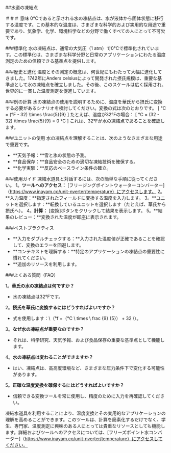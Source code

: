 ##水道の凍結点

＃＃＃ 意味
0°Cであると示される水の凍結点は、水が液体から固体状態に移行する温度です。この基本的な温度は、さまざまな科学的および実用的な用途で重要であり、気象学、化学、環境科学などの分野で働くすべての人にとって不可欠です。

###標準化
水の凍結点は、通常の大気圧（1 atm）で0°Cで標準化されています。この標準化は、さまざまな科学分野と日常のアプリケーションにわたる温度測定のための信頼できる基準点を提供します。

###歴史と進化
温度とその測定の概念は、何世紀にもわたって大幅に進化してきました。1742年にAnders celsiusによって開発された摂氏規模は、重要な基準点として水の凍結点を確立しました。その後、このスケールは広く採用され、世界的に一貫した温度測定を促進しています。

###例の計算
水の凍結点の使用を説明するために、温度を華氏から摂氏に変換する必要があるシナリオを検討してください。変換の式は次のとおりです。
\[ °C = (°F - 32) \times \frac{5}{9} \]
たとえば、温度が32°Fの場合：
\[ °C = (32 - 32) \times \frac{5}{9} = 0 °C \]
これは、32°Fが水の凍結点であることを確認します。

###ユニットの使用
水の凍結点を理解することは、次のようなさまざまな用途で重要です。
-  **天気予報：**雪と氷の状態の予測。
-  **食品保存：**食品安全のための適切な凍結技術を確保する。
-  **化学実験：**反応のベースライン条件の確立。

###使用ガイド
凍結水道具と対話するには、次の簡単な手順に従ってください。
1。**ツールへのアクセス：** [フリージングポイントウォーターコンバーター]（https://www.inayam.co/unit-nverter/temperature）にアクセスします。
2。**入力温度：**指定されたフィールドに変換する温度を入力します。
3。**ユニットを選択します：**転換しているユニットを選択します（たとえば、華氏から摂氏へ）。
4。**計算：** [変換]ボタンをクリックして結果を表示します。
5。**結果のレビュー：**変換された温度が即座に表示されます。

###ベストプラクティス
-  **入力をダブルチェックする：**入力された温度値が正確であることを確認して、変換のエラーを回避します。
-  **コンテキストを理解する：**特定のアプリケーションの凍結点の重要性に慣れてください。
-  **追加のリソースを利用します。

###よくある質問（FAQ）

1。**華氏の水の凍結点は何ですか？**
- 水の凍結点は32°Fです。

2。**摂氏を華氏に変換するにはどうすればよいですか？**
- 式を使用します：\（°f =（°C \ times \ frac {9} {5}） + 32 \）。

3。**なぜ水の凍結点が重要なのですか？**
- それは、科学研究、天気予報、および食品保存の重要な基準点として機能します。

4。**水の凍結点は変わることができますか？**
- はい、凍結点は、高高度環境など、さまざまな圧力条件下で変化する可能性があります。

5。**正確な温度変換を確保するにはどうすればよいですか？**
- 信頼できる変換ツールを常に使用し、精度のために入力を再確認してください。

凍結水道具を利用することにより、温度変換とその実用的なアプリケーションの理解を高めることができます。このツールは、計算を簡素化するだけでなく、学生、専門家、温度測定に興味のある人にとっては貴重なリソースとしても機能します。詳細およびツールへのアクセスについては、[フリーズポイント水コンバーター]（https://www.inayam.co/unit-nverter/temperature）にアクセスしてください。